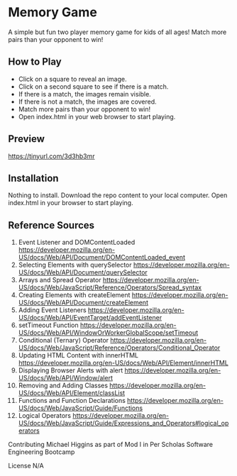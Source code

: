 # Memory Game

A simple but fun two player memory game for kids of all ages! Match more pairs than your opponent to win!

## How to Play

- Click on a square to reveal an image.
- Click on a second square to see if there is a match.
- If there is a match, the images remain visible.
- If there is not a match, the images are covered.
- Match more pairs than your opponent to win!
- Open index.html in your web browser to start playing.

## Preview

https://tinyurl.com/3d3hb3mr

## Installation

Nothing to install. Download the repo content to your local computer. Open index.html in your browser to start playing.

## Reference Sources

1.	Event Listener and DOMContentLoaded
https://developer.mozilla.org/en-US/docs/Web/API/Document/DOMContentLoaded_event
2.	Selecting Elements with querySelector
https://developer.mozilla.org/en-US/docs/Web/API/Document/querySelector
3.	Arrays and Spread Operator
https://developer.mozilla.org/en-US/docs/Web/JavaScript/Reference/Operators/Spread_syntax
4.	Creating Elements with createElement
https://developer.mozilla.org/en-US/docs/Web/API/Document/createElement
5.	Adding Event Listeners
https://developer.mozilla.org/en-US/docs/Web/API/EventTarget/addEventListener
6.	setTimeout Function
https://developer.mozilla.org/en-US/docs/Web/API/WindowOrWorkerGlobalScope/setTimeout
7.	Conditional (Ternary) Operator
https://developer.mozilla.org/en-US/docs/Web/JavaScript/Reference/Operators/Conditional_Operator
8.	Updating HTML Content with innerHTML
https://developer.mozilla.org/en-US/docs/Web/API/Element/innerHTML
9.	Displaying Browser Alerts with alert
https://developer.mozilla.org/en-US/docs/Web/API/Window/alert
10.	Removing and Adding Classes
https://developer.mozilla.org/en-US/docs/Web/API/Element/classList
11.	Functions and Function Declarations
https://developer.mozilla.org/en-US/docs/Web/JavaScript/Guide/Functions
12.	Logical Operators
https://developer.mozilla.org/en-US/docs/Web/JavaScript/Guide/Expressions_and_Operators#logical_operators

Contributing
Michael Higgins as part of Mod I in Per Scholas Software Engineering Bootcamp

License
N/A